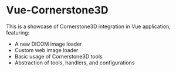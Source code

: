 # Vue-Cornerstone3D

This is a showcase of Cornerstone3D integration in Vue application, featuring:

- A new DICOM image loader
- Custom web image loader
- Basic usage of Cornerstone3D tools
- Abstraction of tools, handlers, and configurations
